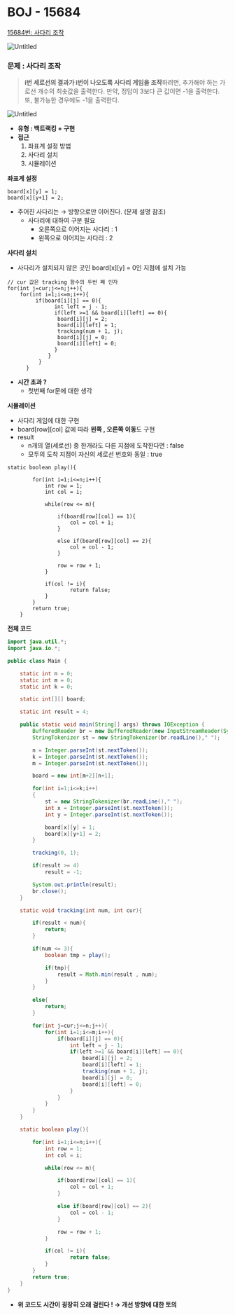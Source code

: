 # BOJ - 15684

[15684번: 사다리 조작](https://www.acmicpc.net/problem/15684)

![Untitled](https://user-images.githubusercontent.com/84346055/267985047-90346bf4-e65f-4641-b186-fbf0f5f6bb41.png)

### 문제 : 사다리 조작

> **i번 세로선의 결과가 i번이 나오도록 사다리 게임을 조작**하려면, 추가해야 하는 가로선 개수의 최솟값을 출력한다. 만약, 정답이 3보다 큰 값이면 -1을 출력한다. 또, 불가능한 경우에도 -1을 출력한다.
>

![Untitled](https://user-images.githubusercontent.com/84346055/267985068-ac884b1e-5eb7-4c24-97f3-e2ee91df5b2b.png)

- **유형 : 백트랙킹 + 구현**
- **접근**
    1. 좌표계 설정 방법
    2. 사다리 설치
    3. 시뮬레이션

**좌표계 설정**

```
board[x][y] = 1;
board[x][y+1] = 2;
```

- 주어진 사다리는 → 방향으로만 이어진다. (문제 설명 참조)
    - 사다리에 대하여 구분 필요
        - 오른쪽으로 이어지는 사다리 : 1
        - 왼쪽으로 이어지는 사다리 : 2

**사다리 설치**

- 사다리가 설치되지 않은 곳인 board[x][y] = 0인 지점에 설치 가능

```
// cur 값은 tracking 함수의 두번 째 인자 
for(int j=cur;j<=n;j++){
    for(int i=1;i<=m;i++){
         if(board[i][j] == 0){
               int left = j - 1;
               if(left >=1 && board[i][left] == 0){
                board[i][j] = 2;
                board[i][left] = 1;
                tracking(num + 1, j);
                board[i][j] = 0;
                board[i][left] = 0;
               }
             }
          }
      }
```

- **시간 초과 ?**
    - 첫번째 for문에 대한 생각

**시뮬레이션**

- 사다리 게임에 대한 구현
- board[row][col] 값에 따라 **왼쪽 , 오른쪽 이동**도 구현
- result
    - n개의 열(세로선) 중 한개라도 다른 지점에 도착한다면 : false
    - 모두의 도착 지점이 자신의 세로선 번호와 동일 : true

```
static boolean play(){

        for(int i=1;i<=n;i++){
            int row = 1;
            int col = i;

            while(row <= m){

                if(board[row][col] == 1){
                    col = col + 1;
                }

                else if(board[row][col] == 2){
                    col = col - 1;
                }

                row = row + 1;
            }

            if(col != i){
                    return false;
            }
        }
        return true;
    }
```

**전체 코드**

```java
import java.util.*;
import java.io.*;

public class Main {

    static int n = 0;
    static int m = 0;
    static int k = 0;

    static int[][] board;

    static int result = 4;

    public static void main(String[] args) throws IOException {
        BufferedReader br = new BufferedReader(new InputStreamReader(System.in));
        StringTokenizer st = new StringTokenizer(br.readLine()," ");

        n = Integer.parseInt(st.nextToken());
        k = Integer.parseInt(st.nextToken());
        m = Integer.parseInt(st.nextToken());

        board = new int[m+2][n+1];

        for(int i=1;i<=k;i++)
        {
            st = new StringTokenizer(br.readLine()," ");
            int x = Integer.parseInt(st.nextToken());
            int y = Integer.parseInt(st.nextToken());

            board[x][y] = 1;
            board[x][y+1] = 2;
        }

        tracking(0, 1);

        if(result >= 4)
            result = -1;

        System.out.println(result);
        br.close();
    }

    static void tracking(int num, int cur){

        if(result < num){
            return;
        }

        if(num <= 3){
            boolean tmp = play();

            if(tmp){
                result = Math.min(result , num);
            }
        }

        else{
            return;
        }

        for(int j=cur;j<=n;j++){
            for(int i=1;i<=m;i++){
                if(board[i][j] == 0){
                    int left = j - 1;
                    if(left >=1 && board[i][left] == 0){
                        board[i][j] = 2;
                        board[i][left] = 1;
                        tracking(num + 1, j);
                        board[i][j] = 0;
                        board[i][left] = 0;
                    }
                }
            }
        }
    }

    static boolean play(){

        for(int i=1;i<=n;i++){
            int row = 1;
            int col = i;

            while(row <= m){

                if(board[row][col] == 1){
                    col = col + 1;
                }

                else if(board[row][col] == 2){
                    col = col - 1;
                }

                row = row + 1;
            }

            if(col != i){
                    return false;
            }
        }
        return true;
    }
}
```

- **위 코드도 시간이 굉장히 오래 걸린다 ! → 개선 방향에 대한 토의**
